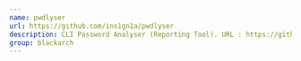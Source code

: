 ```yaml
---
name: pwdlyser
url: https://github.com/ins1gn1a/pwdlyser
description: CLI Password Analyser (Reporting Tool). URL : https://github.com/ins1gn1a/pwdlyser Groups : blackarch blackarch-crypto blackarch-misc
group: blackarch
---
```

